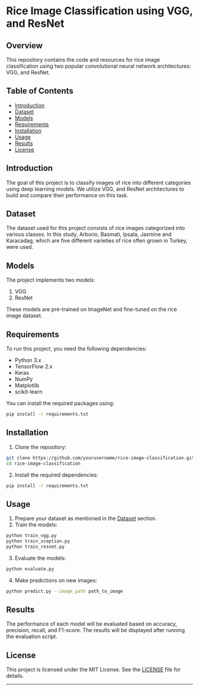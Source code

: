 # Rice Image Classification using VGG, and ResNet

## Overview

This repository contains the code and resources for rice image classification using two popular convolutional neural network architectures: VGG, and ResNet.

## Table of Contents

- [Introduction](#introduction)
- [Dataset](#dataset)
- [Models](#models)
- [Requirements](#requirements)
- [Installation](#installation)
- [Usage](#usage)
- [Results](#results)
- [License](#license)

## Introduction

The goal of this project is to classify images of rice into different categories using deep learning models. We utilize VGG, and ResNet architectures to build and compare their performance on this task.

## Dataset

The dataset used for this project consists of rice images categorized into various classes. In this study, Arborio, Basmati, Ipsala, Jasmine and Karacadag, which are five different varieties of rice often grown in Turkey, were used. 

## Models

The project implements two models:
1. VGG
2. ResNet

These models are pre-trained on ImageNet and fine-tuned on the rice image dataset.

## Requirements

To run this project, you need the following dependencies:

- Python 3.x
- TensorFlow 2.x
- Keras
- NumPy
- Matplotlib
- scikit-learn

You can install the required packages using:

```bash
pip install -r requirements.txt
```

## Installation

1. Clone the repository:

```bash
git clone https://github.com/yourusername/rice-image-classification.git
cd rice-image-classification
```

2. Install the required dependencies:

```bash
pip install -r requirements.txt
```

## Usage

1. Prepare your dataset as mentioned in the [Dataset](#dataset) section.
2. Train the models:

```bash
python train_vgg.py
python train_xception.py
python train_resnet.py
```

3. Evaluate the models:

```bash
python evaluate.py
```

4. Make predictions on new images:

```bash
python predict.py --image_path path_to_image
```

## Results

The performance of each model will be evaluated based on accuracy, precision, recall, and F1-score. The results will be displayed after running the evaluation script.

## License

This project is licensed under the MIT License. See the [LICENSE](LICENSE) file for details.

---


